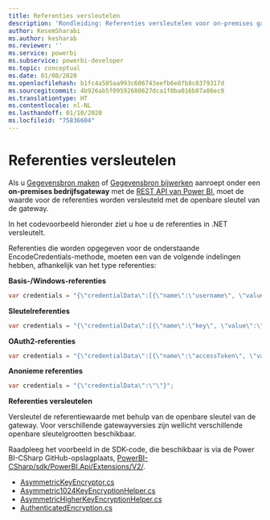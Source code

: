 ```yaml
---
title: Referenties versleutelen
description: 'Rondleiding: Referenties versleutelen voor on-premises gatewaygegevensbronnen'
author: KesemSharabi
ms.author: kesharab
ms.reviewer: ''
ms.service: powerbi
ms.subservice: powerbi-developer
ms.topic: conceptual
ms.date: 01/08/2020
ms.openlocfilehash: b1fc4a505aa993c606743eefb6e8fb8c0379317d
ms.sourcegitcommit: 4b926ab5f09592680627dca1f0ba016b07a86ec0
ms.translationtype: HT
ms.contentlocale: nl-NL
ms.lasthandoff: 01/10/2020
ms.locfileid: "75836604"
---
```

# <a name="encrypt-credentials"></a>Referenties versleutelen

Als u [Gegevensbron maken](https://docs.microsoft.com/rest/api/power-bi/gateways/createdatasource) of [Gegevensbron bijwerken](https://docs.microsoft.com/rest/api/power-bi/gateways/updatedatasource) aanroept onder een **on-premises bedrijfsgateway** met de [REST API van Power BI](https://docs.microsoft.com/rest/api/power-bi/), moet de waarde voor de referenties worden versleuteld met de openbare sleutel van de gateway.

In het codevoorbeeld hieronder ziet u hoe u de referenties in .NET versleutelt.

Referenties die worden opgegeven voor de onderstaande EncodeCredentials-methode, moeten een van de volgende indelingen hebben, afhankelijk van het type referenties:

**Basis-/Windows-referenties**

```csharp
var credentials = "{\"credentialData\":[{\"name\":\"username\", \"value\":\"john\"},{\"name\":\"password\", \"value\":\"*****\"}]}";
```

**Sleutelreferenties**

```csharp
var credentials = "{\"credentialData\":[{\"name\":\"key\", \"value\":\"ec....LA=\"}]}";
```

**OAuth2-referenties**

```csharp
var credentials = "{\"credentialData\":[{\"name\":\"accessToken\", \"value\":\"eyJ0....fwtQ\"}]}";
```

**Anonieme referenties**

```csharp
var credentials = "{\"credentialData\":\"\"}";
```

**Referenties versleutelen**

Versleutel de referentiewaarde met behulp van de openbare sleutel van de gateway. Voor verschillende gatewayversies zijn wellicht verschillende openbare sleutelgrootten beschikbaar.

Raadpleeg het voorbeeld in de SDK-code, die beschikbaar is via de Power BI-CSharp GitHub-opslagplaats, [PowerBI-CSharp/sdk/PowerBI.Api/Extensions/V2/](https://github.com/microsoft/PowerBI-CSharp/tree/master/sdk/PowerBI.Api/Extensions/V2).

- [AsymmetricKeyEncryptor.cs](https://github.com/microsoft/PowerBI-CSharp/blob/master/sdk/PowerBI.Api/Extensions/V2/AsymmetricKeyEncryptor.cs)
- [Asymmetric1024KeyEncryptionHelper.cs](https://github.com/microsoft/PowerBI-CSharp/blob/master/sdk/PowerBI.Api/Extensions/V2/Asymmetric1024KeyEncryptionHelper.cs)
- [AsymmetricHigherKeyEncryptionHelper.cs](https://github.com/microsoft/PowerBI-CSharp/blob/master/sdk/PowerBI.Api/Extensions/V2/AsymmetricHigherKeyEncryptionHelper.cs)
- [AuthenticatedEncryption.cs](https://github.com/microsoft/PowerBI-CSharp/blob/master/sdk/PowerBI.Api/Extensions/V2/AuthenticatedEncryption.cs)